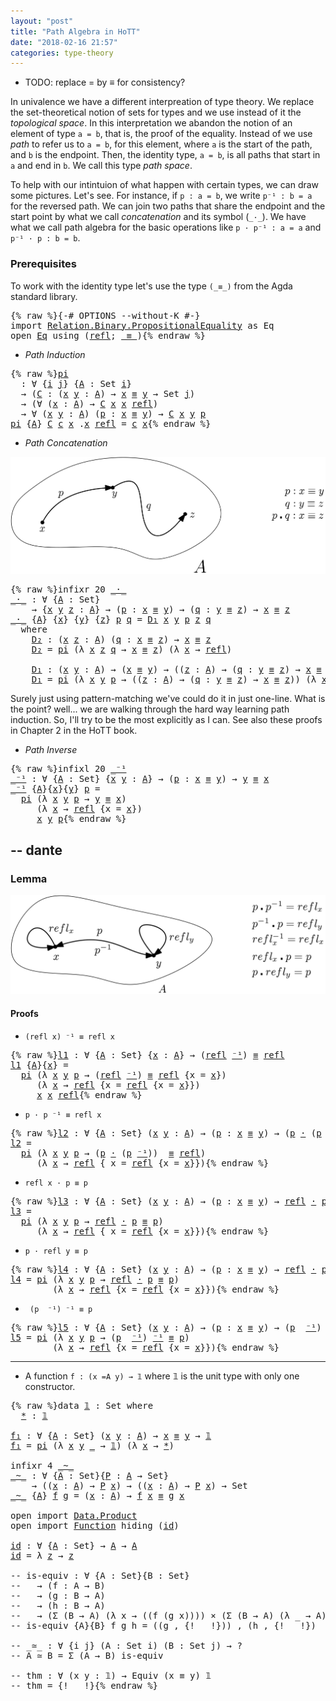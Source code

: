 ```yaml
---
layout: "post"
title: "Path Algebra in HoTT"
date: "2018-02-16 21:57"
categories: type-theory
---
```


+ TODO: replace = by ≡ for consistency?

In univalence we have a different interpreation of type theory. We replace the
set-theoretical notion of sets for types and we use instead of it the
*topological space*. In this interpretation we abandon the notion of an element
of type `a = b`, that is, the proof of the equality. Instead of we use *path* to
refer us to `a = b`, for this element, where `a` is the start of the path, and
`b` is the endpoint. Then, the identity type, `a = b`, is all paths that start
in `a` and end in `b`. We call this type *path space*.

To help with our intintuion of what happen with certain types, we can draw some
pictures. Let's see.  For instance, if `p : a = b`, we write `p⁻¹ : b = a` for
the reversed path. We can join two paths that share the endpoint and the start
point by what we call _concatenation_ and its symbol (`_·_`). We have what we
call path algebra for the basic operations like `p · p⁻¹ : a = a` and
`p⁻¹ · p : b = b`.

### Prerequisites

To work with the identity type let's use the type `(_≡_)` from
the Agda standard library.

<pre class="Agda">{% raw %}<a id="1198" class="Symbol">{-#</a> <a id="1202" class="Keyword">OPTIONS</a> <a id="1210" class="Option">--without-K</a> <a id="1222" class="Symbol">#-}</a>
<a id="1226" class="Keyword">import</a> <a id="1233" href="https://agda.github.io/agda-stdlib/Relation.Binary.PropositionalEquality.html" class="Module">Relation.Binary.PropositionalEquality</a> <a id="1271" class="Symbol">as</a> <a id="1274" class="Module">Eq</a>
<a id="1277" class="Keyword">open</a> <a id="1282" href="https://agda.github.io/agda-stdlib/Relation.Binary.PropositionalEquality.html" class="Module">Eq</a> <a id="1285" class="Keyword">using</a> <a id="1291" class="Symbol">(</a><a id="1292" href="https://agda.github.io/agda-stdlib/Agda.Builtin.Equality.html#_%E2%89%A1_.refl" class="InductiveConstructor">refl</a><a id="1296" class="Symbol">;</a> <a id="1298" href="https://agda.github.io/agda-stdlib/Agda.Builtin.Equality.html#_%E2%89%A1_" class="Datatype Operator">_≡_</a><a id="1301" class="Symbol">)</a>{% endraw %}</pre>

+ *Path Induction*

<pre class="Agda">{% raw %}<a id="pi" href="{% endraw %}{% link _posts/2018-02-16-path-algebra-in-HoTT.md %}{% raw %}#pi" class="Function">pi</a>
  <a id="1353" class="Symbol">:</a> <a id="1355" class="Symbol">∀</a> <a id="1357" class="Symbol">{</a><a id="1358" href="{% endraw %}{% link _posts/2018-02-16-path-algebra-in-HoTT.md %}{% raw %}#1358" class="Bound">i</a> <a id="1360" href="{% endraw %}{% link _posts/2018-02-16-path-algebra-in-HoTT.md %}{% raw %}#1360" class="Bound">j</a><a id="1361" class="Symbol">}</a> <a id="1363" class="Symbol">{</a><a id="1364" href="{% endraw %}{% link _posts/2018-02-16-path-algebra-in-HoTT.md %}{% raw %}#1364" class="Bound">A</a> <a id="1366" class="Symbol">:</a> <a id="1368" class="PrimitiveType">Set</a> <a id="1372" href="{% endraw %}{% link _posts/2018-02-16-path-algebra-in-HoTT.md %}{% raw %}#1358" class="Bound">i</a><a id="1373" class="Symbol">}</a>
  <a id="1377" class="Symbol">→</a> <a id="1379" class="Symbol">(</a><a id="1380" href="{% endraw %}{% link _posts/2018-02-16-path-algebra-in-HoTT.md %}{% raw %}#1380" class="Bound">C</a> <a id="1382" class="Symbol">:</a> <a id="1384" class="Symbol">(</a><a id="1385" href="{% endraw %}{% link _posts/2018-02-16-path-algebra-in-HoTT.md %}{% raw %}#1385" class="Bound">x</a> <a id="1387" href="{% endraw %}{% link _posts/2018-02-16-path-algebra-in-HoTT.md %}{% raw %}#1387" class="Bound">y</a> <a id="1389" class="Symbol">:</a> <a id="1391" href="{% endraw %}{% link _posts/2018-02-16-path-algebra-in-HoTT.md %}{% raw %}#1364" class="Bound">A</a><a id="1392" class="Symbol">)</a> <a id="1394" class="Symbol">→</a> <a id="1396" href="{% endraw %}{% link _posts/2018-02-16-path-algebra-in-HoTT.md %}{% raw %}#1385" class="Bound">x</a> <a id="1398" href="https://agda.github.io/agda-stdlib/Agda.Builtin.Equality.html#_%E2%89%A1_" class="Datatype Operator">≡</a> <a id="1400" href="{% endraw %}{% link _posts/2018-02-16-path-algebra-in-HoTT.md %}{% raw %}#1387" class="Bound">y</a> <a id="1402" class="Symbol">→</a> <a id="1404" class="PrimitiveType">Set</a> <a id="1408" href="{% endraw %}{% link _posts/2018-02-16-path-algebra-in-HoTT.md %}{% raw %}#1360" class="Bound">j</a><a id="1409" class="Symbol">)</a>
  <a id="1413" class="Symbol">→</a> <a id="1415" class="Symbol">(∀</a> <a id="1418" class="Symbol">(</a><a id="1419" href="{% endraw %}{% link _posts/2018-02-16-path-algebra-in-HoTT.md %}{% raw %}#1419" class="Bound">x</a> <a id="1421" class="Symbol">:</a> <a id="1423" href="{% endraw %}{% link _posts/2018-02-16-path-algebra-in-HoTT.md %}{% raw %}#1364" class="Bound">A</a><a id="1424" class="Symbol">)</a> <a id="1426" class="Symbol">→</a> <a id="1428" href="{% endraw %}{% link _posts/2018-02-16-path-algebra-in-HoTT.md %}{% raw %}#1380" class="Bound">C</a> <a id="1430" href="{% endraw %}{% link _posts/2018-02-16-path-algebra-in-HoTT.md %}{% raw %}#1419" class="Bound">x</a> <a id="1432" href="{% endraw %}{% link _posts/2018-02-16-path-algebra-in-HoTT.md %}{% raw %}#1419" class="Bound">x</a> <a id="1434" href="https://agda.github.io/agda-stdlib/Agda.Builtin.Equality.html#_%E2%89%A1_.refl" class="InductiveConstructor">refl</a><a id="1438" class="Symbol">)</a>
  <a id="1442" class="Symbol">→</a> <a id="1444" class="Symbol">∀</a> <a id="1446" class="Symbol">(</a><a id="1447" href="{% endraw %}{% link _posts/2018-02-16-path-algebra-in-HoTT.md %}{% raw %}#1447" class="Bound">x</a> <a id="1449" href="{% endraw %}{% link _posts/2018-02-16-path-algebra-in-HoTT.md %}{% raw %}#1449" class="Bound">y</a> <a id="1451" class="Symbol">:</a> <a id="1453" href="{% endraw %}{% link _posts/2018-02-16-path-algebra-in-HoTT.md %}{% raw %}#1364" class="Bound">A</a><a id="1454" class="Symbol">)</a> <a id="1456" class="Symbol">(</a><a id="1457" href="{% endraw %}{% link _posts/2018-02-16-path-algebra-in-HoTT.md %}{% raw %}#1457" class="Bound">p</a> <a id="1459" class="Symbol">:</a> <a id="1461" href="{% endraw %}{% link _posts/2018-02-16-path-algebra-in-HoTT.md %}{% raw %}#1447" class="Bound">x</a> <a id="1463" href="https://agda.github.io/agda-stdlib/Agda.Builtin.Equality.html#_%E2%89%A1_" class="Datatype Operator">≡</a> <a id="1465" href="{% endraw %}{% link _posts/2018-02-16-path-algebra-in-HoTT.md %}{% raw %}#1449" class="Bound">y</a><a id="1466" class="Symbol">)</a> <a id="1468" class="Symbol">→</a> <a id="1470" href="{% endraw %}{% link _posts/2018-02-16-path-algebra-in-HoTT.md %}{% raw %}#1380" class="Bound">C</a> <a id="1472" href="{% endraw %}{% link _posts/2018-02-16-path-algebra-in-HoTT.md %}{% raw %}#1447" class="Bound">x</a> <a id="1474" href="{% endraw %}{% link _posts/2018-02-16-path-algebra-in-HoTT.md %}{% raw %}#1449" class="Bound">y</a> <a id="1476" href="{% endraw %}{% link _posts/2018-02-16-path-algebra-in-HoTT.md %}{% raw %}#1457" class="Bound">p</a>
<a id="1478" href="{% endraw %}{% link _posts/2018-02-16-path-algebra-in-HoTT.md %}{% raw %}#pi" class="Function">pi</a> <a id="1481" class="Symbol">{</a><a id="1482" href="{% endraw %}{% link _posts/2018-02-16-path-algebra-in-HoTT.md %}{% raw %}#1482" class="Bound">A</a><a id="1483" class="Symbol">}</a> <a id="1485" href="{% endraw %}{% link _posts/2018-02-16-path-algebra-in-HoTT.md %}{% raw %}#1485" class="Bound">C</a> <a id="1487" href="{% endraw %}{% link _posts/2018-02-16-path-algebra-in-HoTT.md %}{% raw %}#1487" class="Bound">c</a> <a id="1489" href="{% endraw %}{% link _posts/2018-02-16-path-algebra-in-HoTT.md %}{% raw %}#1489" class="Bound">x</a> <a id="1491" class="DottedPattern Symbol">.</a><a id="1492" href="{% endraw %}{% link _posts/2018-02-16-path-algebra-in-HoTT.md %}{% raw %}#1489" class="DottedPattern Bound">x</a> <a id="1494" href="https://agda.github.io/agda-stdlib/Agda.Builtin.Equality.html#_%E2%89%A1_.refl" class="InductiveConstructor">refl</a> <a id="1499" class="Symbol">=</a> <a id="1501" href="{% endraw %}{% link _posts/2018-02-16-path-algebra-in-HoTT.md %}{% raw %}#1487" class="Bound">c</a> <a id="1503" href="{% endraw %}{% link _posts/2018-02-16-path-algebra-in-HoTT.md %}{% raw %}#1489" class="Bound">x</a>{% endraw %}</pre>

+ *Path Concatenation*

![path](/assets/images/trans.png)

<pre class="Agda">{% raw %}<a id="1589" class="Keyword">infixr</a> <a id="1596" class="Number">20</a> <a id="1599" href="{% endraw %}{% link _posts/2018-02-16-path-algebra-in-HoTT.md %}{% raw %}#_%C2%B7_" class="Function Operator">_·_</a>
<a id="_·_" href="{% endraw %}{% link _posts/2018-02-16-path-algebra-in-HoTT.md %}{% raw %}#_%C2%B7_" class="Function Operator">_·_</a> <a id="1607" class="Symbol">:</a> <a id="1609" class="Symbol">∀</a> <a id="1611" class="Symbol">{</a><a id="1612" href="{% endraw %}{% link _posts/2018-02-16-path-algebra-in-HoTT.md %}{% raw %}#1612" class="Bound">A</a> <a id="1614" class="Symbol">:</a> <a id="1616" class="PrimitiveType">Set</a><a id="1619" class="Symbol">}</a>
    <a id="1625" class="Symbol">→</a> <a id="1627" class="Symbol">{</a><a id="1628" href="{% endraw %}{% link _posts/2018-02-16-path-algebra-in-HoTT.md %}{% raw %}#1628" class="Bound">x</a> <a id="1630" href="{% endraw %}{% link _posts/2018-02-16-path-algebra-in-HoTT.md %}{% raw %}#1630" class="Bound">y</a> <a id="1632" href="{% endraw %}{% link _posts/2018-02-16-path-algebra-in-HoTT.md %}{% raw %}#1632" class="Bound">z</a> <a id="1634" class="Symbol">:</a> <a id="1636" href="{% endraw %}{% link _posts/2018-02-16-path-algebra-in-HoTT.md %}{% raw %}#1612" class="Bound">A</a><a id="1637" class="Symbol">}</a> <a id="1639" class="Symbol">→</a> <a id="1641" class="Symbol">(</a><a id="1642" href="{% endraw %}{% link _posts/2018-02-16-path-algebra-in-HoTT.md %}{% raw %}#1642" class="Bound">p</a> <a id="1644" class="Symbol">:</a> <a id="1646" href="{% endraw %}{% link _posts/2018-02-16-path-algebra-in-HoTT.md %}{% raw %}#1628" class="Bound">x</a> <a id="1648" href="https://agda.github.io/agda-stdlib/Agda.Builtin.Equality.html#_%E2%89%A1_" class="Datatype Operator">≡</a> <a id="1650" href="{% endraw %}{% link _posts/2018-02-16-path-algebra-in-HoTT.md %}{% raw %}#1630" class="Bound">y</a><a id="1651" class="Symbol">)</a> <a id="1653" class="Symbol">→</a> <a id="1655" class="Symbol">(</a><a id="1656" href="{% endraw %}{% link _posts/2018-02-16-path-algebra-in-HoTT.md %}{% raw %}#1656" class="Bound">q</a> <a id="1658" class="Symbol">:</a> <a id="1660" href="{% endraw %}{% link _posts/2018-02-16-path-algebra-in-HoTT.md %}{% raw %}#1630" class="Bound">y</a> <a id="1662" href="https://agda.github.io/agda-stdlib/Agda.Builtin.Equality.html#_%E2%89%A1_" class="Datatype Operator">≡</a> <a id="1664" href="{% endraw %}{% link _posts/2018-02-16-path-algebra-in-HoTT.md %}{% raw %}#1632" class="Bound">z</a><a id="1665" class="Symbol">)</a> <a id="1667" class="Symbol">→</a> <a id="1669" href="{% endraw %}{% link _posts/2018-02-16-path-algebra-in-HoTT.md %}{% raw %}#1628" class="Bound">x</a> <a id="1671" href="https://agda.github.io/agda-stdlib/Agda.Builtin.Equality.html#_%E2%89%A1_" class="Datatype Operator">≡</a> <a id="1673" href="{% endraw %}{% link _posts/2018-02-16-path-algebra-in-HoTT.md %}{% raw %}#1632" class="Bound">z</a>
<a id="1675" href="{% endraw %}{% link _posts/2018-02-16-path-algebra-in-HoTT.md %}{% raw %}#_%C2%B7_" class="Function Operator">_·_</a> <a id="1679" class="Symbol">{</a><a id="1680" href="{% endraw %}{% link _posts/2018-02-16-path-algebra-in-HoTT.md %}{% raw %}#1680" class="Bound">A</a><a id="1681" class="Symbol">}</a> <a id="1683" class="Symbol">{</a><a id="1684" href="{% endraw %}{% link _posts/2018-02-16-path-algebra-in-HoTT.md %}{% raw %}#1684" class="Bound">x</a><a id="1685" class="Symbol">}</a> <a id="1687" class="Symbol">{</a><a id="1688" href="{% endraw %}{% link _posts/2018-02-16-path-algebra-in-HoTT.md %}{% raw %}#1688" class="Bound">y</a><a id="1689" class="Symbol">}</a> <a id="1691" class="Symbol">{</a><a id="1692" href="{% endraw %}{% link _posts/2018-02-16-path-algebra-in-HoTT.md %}{% raw %}#1692" class="Bound">z</a><a id="1693" class="Symbol">}</a> <a id="1695" href="{% endraw %}{% link _posts/2018-02-16-path-algebra-in-HoTT.md %}{% raw %}#1695" class="Bound">p</a> <a id="1697" href="{% endraw %}{% link _posts/2018-02-16-path-algebra-in-HoTT.md %}{% raw %}#1697" class="Bound">q</a> <a id="1699" class="Symbol">=</a> <a id="1701" href="{% endraw %}{% link _posts/2018-02-16-path-algebra-in-HoTT.md %}{% raw %}#1809" class="Function">D₁</a> <a id="1704" href="{% endraw %}{% link _posts/2018-02-16-path-algebra-in-HoTT.md %}{% raw %}#1684" class="Bound">x</a> <a id="1706" href="{% endraw %}{% link _posts/2018-02-16-path-algebra-in-HoTT.md %}{% raw %}#1688" class="Bound">y</a> <a id="1708" href="{% endraw %}{% link _posts/2018-02-16-path-algebra-in-HoTT.md %}{% raw %}#1695" class="Bound">p</a> <a id="1710" href="{% endraw %}{% link _posts/2018-02-16-path-algebra-in-HoTT.md %}{% raw %}#1692" class="Bound">z</a> <a id="1712" href="{% endraw %}{% link _posts/2018-02-16-path-algebra-in-HoTT.md %}{% raw %}#1697" class="Bound">q</a>
  <a id="1716" class="Keyword">where</a>
    <a id="1726" href="{% endraw %}{% link _posts/2018-02-16-path-algebra-in-HoTT.md %}{% raw %}#1726" class="Function">D₂</a> <a id="1729" class="Symbol">:</a> <a id="1731" class="Symbol">(</a><a id="1732" href="{% endraw %}{% link _posts/2018-02-16-path-algebra-in-HoTT.md %}{% raw %}#1732" class="Bound">x</a> <a id="1734" href="{% endraw %}{% link _posts/2018-02-16-path-algebra-in-HoTT.md %}{% raw %}#1734" class="Bound">z</a> <a id="1736" class="Symbol">:</a> <a id="1738" href="{% endraw %}{% link _posts/2018-02-16-path-algebra-in-HoTT.md %}{% raw %}#1680" class="Bound">A</a><a id="1739" class="Symbol">)</a> <a id="1741" class="Symbol">(</a><a id="1742" href="{% endraw %}{% link _posts/2018-02-16-path-algebra-in-HoTT.md %}{% raw %}#1742" class="Bound">q</a> <a id="1744" class="Symbol">:</a> <a id="1746" href="{% endraw %}{% link _posts/2018-02-16-path-algebra-in-HoTT.md %}{% raw %}#1732" class="Bound">x</a> <a id="1748" href="https://agda.github.io/agda-stdlib/Agda.Builtin.Equality.html#_%E2%89%A1_" class="Datatype Operator">≡</a> <a id="1750" href="{% endraw %}{% link _posts/2018-02-16-path-algebra-in-HoTT.md %}{% raw %}#1734" class="Bound">z</a><a id="1751" class="Symbol">)</a> <a id="1753" class="Symbol">→</a> <a id="1755" href="{% endraw %}{% link _posts/2018-02-16-path-algebra-in-HoTT.md %}{% raw %}#1732" class="Bound">x</a> <a id="1757" href="https://agda.github.io/agda-stdlib/Agda.Builtin.Equality.html#_%E2%89%A1_" class="Datatype Operator">≡</a> <a id="1759" href="{% endraw %}{% link _posts/2018-02-16-path-algebra-in-HoTT.md %}{% raw %}#1734" class="Bound">z</a>
    <a id="1765" href="{% endraw %}{% link _posts/2018-02-16-path-algebra-in-HoTT.md %}{% raw %}#1726" class="Function">D₂</a> <a id="1768" class="Symbol">=</a> <a id="1770" href="{% endraw %}{% link _posts/2018-02-16-path-algebra-in-HoTT.md %}{% raw %}#pi" class="Function">pi</a> <a id="1773" class="Symbol">(λ</a> <a id="1776" href="{% endraw %}{% link _posts/2018-02-16-path-algebra-in-HoTT.md %}{% raw %}#1776" class="Bound">x</a> <a id="1778" href="{% endraw %}{% link _posts/2018-02-16-path-algebra-in-HoTT.md %}{% raw %}#1778" class="Bound">z</a> <a id="1780" href="{% endraw %}{% link _posts/2018-02-16-path-algebra-in-HoTT.md %}{% raw %}#1780" class="Bound">q</a> <a id="1782" class="Symbol">→</a> <a id="1784" href="{% endraw %}{% link _posts/2018-02-16-path-algebra-in-HoTT.md %}{% raw %}#1776" class="Bound">x</a> <a id="1786" href="https://agda.github.io/agda-stdlib/Agda.Builtin.Equality.html#_%E2%89%A1_" class="Datatype Operator">≡</a> <a id="1788" href="{% endraw %}{% link _posts/2018-02-16-path-algebra-in-HoTT.md %}{% raw %}#1778" class="Bound">z</a><a id="1789" class="Symbol">)</a> <a id="1791" class="Symbol">(λ</a> <a id="1794" href="{% endraw %}{% link _posts/2018-02-16-path-algebra-in-HoTT.md %}{% raw %}#1794" class="Bound">x</a> <a id="1796" class="Symbol">→</a> <a id="1798" href="https://agda.github.io/agda-stdlib/Agda.Builtin.Equality.html#_%E2%89%A1_.refl" class="InductiveConstructor">refl</a><a id="1802" class="Symbol">)</a>

    <a id="1809" href="{% endraw %}{% link _posts/2018-02-16-path-algebra-in-HoTT.md %}{% raw %}#1809" class="Function">D₁</a> <a id="1812" class="Symbol">:</a> <a id="1814" class="Symbol">(</a><a id="1815" href="{% endraw %}{% link _posts/2018-02-16-path-algebra-in-HoTT.md %}{% raw %}#1815" class="Bound">x</a> <a id="1817" href="{% endraw %}{% link _posts/2018-02-16-path-algebra-in-HoTT.md %}{% raw %}#1817" class="Bound">y</a> <a id="1819" class="Symbol">:</a> <a id="1821" href="{% endraw %}{% link _posts/2018-02-16-path-algebra-in-HoTT.md %}{% raw %}#1680" class="Bound">A</a><a id="1822" class="Symbol">)</a> <a id="1824" class="Symbol">→</a> <a id="1826" class="Symbol">(</a><a id="1827" href="{% endraw %}{% link _posts/2018-02-16-path-algebra-in-HoTT.md %}{% raw %}#1815" class="Bound">x</a> <a id="1829" href="https://agda.github.io/agda-stdlib/Agda.Builtin.Equality.html#_%E2%89%A1_" class="Datatype Operator">≡</a> <a id="1831" href="{% endraw %}{% link _posts/2018-02-16-path-algebra-in-HoTT.md %}{% raw %}#1817" class="Bound">y</a><a id="1832" class="Symbol">)</a> <a id="1834" class="Symbol">→</a> <a id="1836" class="Symbol">((</a><a id="1838" href="{% endraw %}{% link _posts/2018-02-16-path-algebra-in-HoTT.md %}{% raw %}#1838" class="Bound">z</a> <a id="1840" class="Symbol">:</a> <a id="1842" href="{% endraw %}{% link _posts/2018-02-16-path-algebra-in-HoTT.md %}{% raw %}#1680" class="Bound">A</a><a id="1843" class="Symbol">)</a> <a id="1845" class="Symbol">→</a> <a id="1847" class="Symbol">(</a><a id="1848" href="{% endraw %}{% link _posts/2018-02-16-path-algebra-in-HoTT.md %}{% raw %}#1848" class="Bound">q</a> <a id="1850" class="Symbol">:</a> <a id="1852" href="{% endraw %}{% link _posts/2018-02-16-path-algebra-in-HoTT.md %}{% raw %}#1817" class="Bound">y</a> <a id="1854" href="https://agda.github.io/agda-stdlib/Agda.Builtin.Equality.html#_%E2%89%A1_" class="Datatype Operator">≡</a> <a id="1856" href="{% endraw %}{% link _posts/2018-02-16-path-algebra-in-HoTT.md %}{% raw %}#1838" class="Bound">z</a><a id="1857" class="Symbol">)</a> <a id="1859" class="Symbol">→</a> <a id="1861" href="{% endraw %}{% link _posts/2018-02-16-path-algebra-in-HoTT.md %}{% raw %}#1815" class="Bound">x</a> <a id="1863" href="https://agda.github.io/agda-stdlib/Agda.Builtin.Equality.html#_%E2%89%A1_" class="Datatype Operator">≡</a> <a id="1865" href="{% endraw %}{% link _posts/2018-02-16-path-algebra-in-HoTT.md %}{% raw %}#1838" class="Bound">z</a><a id="1866" class="Symbol">)</a>
    <a id="1872" href="{% endraw %}{% link _posts/2018-02-16-path-algebra-in-HoTT.md %}{% raw %}#1809" class="Function">D₁</a> <a id="1875" class="Symbol">=</a> <a id="1877" href="{% endraw %}{% link _posts/2018-02-16-path-algebra-in-HoTT.md %}{% raw %}#pi" class="Function">pi</a> <a id="1880" class="Symbol">(λ</a> <a id="1883" href="{% endraw %}{% link _posts/2018-02-16-path-algebra-in-HoTT.md %}{% raw %}#1883" class="Bound">x</a> <a id="1885" href="{% endraw %}{% link _posts/2018-02-16-path-algebra-in-HoTT.md %}{% raw %}#1885" class="Bound">y</a> <a id="1887" href="{% endraw %}{% link _posts/2018-02-16-path-algebra-in-HoTT.md %}{% raw %}#1887" class="Bound">p</a> <a id="1889" class="Symbol">→</a> <a id="1891" class="Symbol">((</a><a id="1893" href="{% endraw %}{% link _posts/2018-02-16-path-algebra-in-HoTT.md %}{% raw %}#1893" class="Bound">z</a> <a id="1895" class="Symbol">:</a> <a id="1897" href="{% endraw %}{% link _posts/2018-02-16-path-algebra-in-HoTT.md %}{% raw %}#1680" class="Bound">A</a><a id="1898" class="Symbol">)</a> <a id="1900" class="Symbol">→</a> <a id="1902" class="Symbol">(</a><a id="1903" href="{% endraw %}{% link _posts/2018-02-16-path-algebra-in-HoTT.md %}{% raw %}#1903" class="Bound">q</a> <a id="1905" class="Symbol">:</a> <a id="1907" href="{% endraw %}{% link _posts/2018-02-16-path-algebra-in-HoTT.md %}{% raw %}#1885" class="Bound">y</a> <a id="1909" href="https://agda.github.io/agda-stdlib/Agda.Builtin.Equality.html#_%E2%89%A1_" class="Datatype Operator">≡</a> <a id="1911" href="{% endraw %}{% link _posts/2018-02-16-path-algebra-in-HoTT.md %}{% raw %}#1893" class="Bound">z</a><a id="1912" class="Symbol">)</a> <a id="1914" class="Symbol">→</a> <a id="1916" href="{% endraw %}{% link _posts/2018-02-16-path-algebra-in-HoTT.md %}{% raw %}#1883" class="Bound">x</a> <a id="1918" href="https://agda.github.io/agda-stdlib/Agda.Builtin.Equality.html#_%E2%89%A1_" class="Datatype Operator">≡</a> <a id="1920" href="{% endraw %}{% link _posts/2018-02-16-path-algebra-in-HoTT.md %}{% raw %}#1893" class="Bound">z</a><a id="1921" class="Symbol">))</a> <a id="1924" class="Symbol">(λ</a> <a id="1927" href="{% endraw %}{% link _posts/2018-02-16-path-algebra-in-HoTT.md %}{% raw %}#1927" class="Bound">x</a> <a id="1929" class="Symbol">→</a> <a id="1931" href="{% endraw %}{% link _posts/2018-02-16-path-algebra-in-HoTT.md %}{% raw %}#1726" class="Function">D₂</a> <a id="1934" href="{% endraw %}{% link _posts/2018-02-16-path-algebra-in-HoTT.md %}{% raw %}#1927" class="Bound">x</a><a id="1935" class="Symbol">)</a>{% endraw %}</pre>

Surely just using pattern-matching we've could do it in just one-line. What is
the point? well... we are walking through the hard way learning path induction.
So, I'll try to be the most explicitly as I can. See also these proofs in
Chapter 2 in the HoTT book.

+ *Path Inverse*

<pre class="Agda">{% raw %}<a id="2242" class="Keyword">infixl</a> <a id="2249" class="Number">20</a> <a id="2252" href="{% endraw %}{% link _posts/2018-02-16-path-algebra-in-HoTT.md %}{% raw %}#_%E2%81%BB%C2%B9" class="Function Operator">_⁻¹</a>
<a id="_⁻¹" href="{% endraw %}{% link _posts/2018-02-16-path-algebra-in-HoTT.md %}{% raw %}#_%E2%81%BB%C2%B9" class="Function Operator">_⁻¹</a> <a id="2260" class="Symbol">:</a> <a id="2262" class="Symbol">∀</a> <a id="2264" class="Symbol">{</a><a id="2265" href="{% endraw %}{% link _posts/2018-02-16-path-algebra-in-HoTT.md %}{% raw %}#2265" class="Bound">A</a> <a id="2267" class="Symbol">:</a> <a id="2269" class="PrimitiveType">Set</a><a id="2272" class="Symbol">}</a> <a id="2274" class="Symbol">{</a><a id="2275" href="{% endraw %}{% link _posts/2018-02-16-path-algebra-in-HoTT.md %}{% raw %}#2275" class="Bound">x</a> <a id="2277" href="{% endraw %}{% link _posts/2018-02-16-path-algebra-in-HoTT.md %}{% raw %}#2277" class="Bound">y</a> <a id="2279" class="Symbol">:</a> <a id="2281" href="{% endraw %}{% link _posts/2018-02-16-path-algebra-in-HoTT.md %}{% raw %}#2265" class="Bound">A</a><a id="2282" class="Symbol">}</a> <a id="2284" class="Symbol">→</a> <a id="2286" class="Symbol">(</a><a id="2287" href="{% endraw %}{% link _posts/2018-02-16-path-algebra-in-HoTT.md %}{% raw %}#2287" class="Bound">p</a> <a id="2289" class="Symbol">:</a> <a id="2291" href="{% endraw %}{% link _posts/2018-02-16-path-algebra-in-HoTT.md %}{% raw %}#2275" class="Bound">x</a> <a id="2293" href="https://agda.github.io/agda-stdlib/Agda.Builtin.Equality.html#_%E2%89%A1_" class="Datatype Operator">≡</a> <a id="2295" href="{% endraw %}{% link _posts/2018-02-16-path-algebra-in-HoTT.md %}{% raw %}#2277" class="Bound">y</a><a id="2296" class="Symbol">)</a> <a id="2298" class="Symbol">→</a> <a id="2300" href="{% endraw %}{% link _posts/2018-02-16-path-algebra-in-HoTT.md %}{% raw %}#2277" class="Bound">y</a> <a id="2302" href="https://agda.github.io/agda-stdlib/Agda.Builtin.Equality.html#_%E2%89%A1_" class="Datatype Operator">≡</a> <a id="2304" href="{% endraw %}{% link _posts/2018-02-16-path-algebra-in-HoTT.md %}{% raw %}#2275" class="Bound">x</a>
<a id="2306" href="{% endraw %}{% link _posts/2018-02-16-path-algebra-in-HoTT.md %}{% raw %}#_%E2%81%BB%C2%B9" class="Function Operator">_⁻¹</a> <a id="2310" class="Symbol">{</a><a id="2311" href="{% endraw %}{% link _posts/2018-02-16-path-algebra-in-HoTT.md %}{% raw %}#2311" class="Bound">A</a><a id="2312" class="Symbol">}{</a><a id="2314" href="{% endraw %}{% link _posts/2018-02-16-path-algebra-in-HoTT.md %}{% raw %}#2314" class="Bound">x</a><a id="2315" class="Symbol">}{</a><a id="2317" href="{% endraw %}{% link _posts/2018-02-16-path-algebra-in-HoTT.md %}{% raw %}#2317" class="Bound">y</a><a id="2318" class="Symbol">}</a> <a id="2320" href="{% endraw %}{% link _posts/2018-02-16-path-algebra-in-HoTT.md %}{% raw %}#2320" class="Bound">p</a> <a id="2322" class="Symbol">=</a>
  <a id="2326" href="{% endraw %}{% link _posts/2018-02-16-path-algebra-in-HoTT.md %}{% raw %}#pi" class="Function">pi</a> <a id="2329" class="Symbol">(λ</a> <a id="2332" href="{% endraw %}{% link _posts/2018-02-16-path-algebra-in-HoTT.md %}{% raw %}#2332" class="Bound">x</a> <a id="2334" href="{% endraw %}{% link _posts/2018-02-16-path-algebra-in-HoTT.md %}{% raw %}#2334" class="Bound">y</a> <a id="2336" href="{% endraw %}{% link _posts/2018-02-16-path-algebra-in-HoTT.md %}{% raw %}#2336" class="Bound">p</a> <a id="2338" class="Symbol">→</a> <a id="2340" href="{% endraw %}{% link _posts/2018-02-16-path-algebra-in-HoTT.md %}{% raw %}#2334" class="Bound">y</a> <a id="2342" href="https://agda.github.io/agda-stdlib/Agda.Builtin.Equality.html#_%E2%89%A1_" class="Datatype Operator">≡</a> <a id="2344" href="{% endraw %}{% link _posts/2018-02-16-path-algebra-in-HoTT.md %}{% raw %}#2332" class="Bound">x</a><a id="2345" class="Symbol">)</a>
     <a id="2352" class="Symbol">(λ</a> <a id="2355" href="{% endraw %}{% link _posts/2018-02-16-path-algebra-in-HoTT.md %}{% raw %}#2355" class="Bound">x</a> <a id="2357" class="Symbol">→</a> <a id="2359" href="https://agda.github.io/agda-stdlib/Agda.Builtin.Equality.html#_%E2%89%A1_.refl" class="InductiveConstructor">refl</a> <a id="2364" class="Symbol">{</a><a id="2365" class="Argument">x</a> <a id="2367" class="Symbol">=</a> <a id="2369" href="{% endraw %}{% link _posts/2018-02-16-path-algebra-in-HoTT.md %}{% raw %}#2355" class="Bound">x</a><a id="2370" class="Symbol">})</a>
     <a id="2378" href="{% endraw %}{% link _posts/2018-02-16-path-algebra-in-HoTT.md %}{% raw %}#2314" class="Bound">x</a> <a id="2380" href="{% endraw %}{% link _posts/2018-02-16-path-algebra-in-HoTT.md %}{% raw %}#2317" class="Bound">y</a> <a id="2382" href="{% endraw %}{% link _posts/2018-02-16-path-algebra-in-HoTT.md %}{% raw %}#2320" class="Bound">p</a>{% endraw %}</pre>

-- dante
-----------------------------------------------------------------------------

### Lemma

![path](/assets/images/path-algebra.png)

#### Proofs

+ `(refl x) ⁻¹ ≡ refl x`
<pre class="Agda">{% raw %}<a id="l1" href="{% endraw %}{% link _posts/2018-02-16-path-algebra-in-HoTT.md %}{% raw %}#l1" class="Function">l1</a> <a id="2591" class="Symbol">:</a> <a id="2593" class="Symbol">∀</a> <a id="2595" class="Symbol">{</a><a id="2596" href="{% endraw %}{% link _posts/2018-02-16-path-algebra-in-HoTT.md %}{% raw %}#2596" class="Bound">A</a> <a id="2598" class="Symbol">:</a> <a id="2600" class="PrimitiveType">Set</a><a id="2603" class="Symbol">}</a> <a id="2605" class="Symbol">{</a><a id="2606" href="{% endraw %}{% link _posts/2018-02-16-path-algebra-in-HoTT.md %}{% raw %}#2606" class="Bound">x</a> <a id="2608" class="Symbol">:</a> <a id="2610" href="{% endraw %}{% link _posts/2018-02-16-path-algebra-in-HoTT.md %}{% raw %}#2596" class="Bound">A</a><a id="2611" class="Symbol">}</a> <a id="2613" class="Symbol">→</a> <a id="2615" class="Symbol">(</a><a id="2616" href="https://agda.github.io/agda-stdlib/Agda.Builtin.Equality.html#_%E2%89%A1_.refl" class="InductiveConstructor">refl</a> <a id="2621" href="{% endraw %}{% link _posts/2018-02-16-path-algebra-in-HoTT.md %}{% raw %}#_%E2%81%BB%C2%B9" class="Function Operator">⁻¹</a><a id="2623" class="Symbol">)</a> <a id="2625" href="https://agda.github.io/agda-stdlib/Agda.Builtin.Equality.html#_%E2%89%A1_" class="Datatype Operator">≡</a> <a id="2627" href="https://agda.github.io/agda-stdlib/Agda.Builtin.Equality.html#_%E2%89%A1_.refl" class="InductiveConstructor">refl</a>
<a id="2632" href="{% endraw %}{% link _posts/2018-02-16-path-algebra-in-HoTT.md %}{% raw %}#l1" class="Function">l1</a> <a id="2635" class="Symbol">{</a><a id="2636" href="{% endraw %}{% link _posts/2018-02-16-path-algebra-in-HoTT.md %}{% raw %}#2636" class="Bound">A</a><a id="2637" class="Symbol">}{</a><a id="2639" href="{% endraw %}{% link _posts/2018-02-16-path-algebra-in-HoTT.md %}{% raw %}#2639" class="Bound">x</a><a id="2640" class="Symbol">}</a> <a id="2642" class="Symbol">=</a>
  <a id="2646" href="{% endraw %}{% link _posts/2018-02-16-path-algebra-in-HoTT.md %}{% raw %}#pi" class="Function">pi</a> <a id="2649" class="Symbol">(λ</a> <a id="2652" href="{% endraw %}{% link _posts/2018-02-16-path-algebra-in-HoTT.md %}{% raw %}#2652" class="Bound">x</a> <a id="2654" href="{% endraw %}{% link _posts/2018-02-16-path-algebra-in-HoTT.md %}{% raw %}#2654" class="Bound">y</a> <a id="2656" href="{% endraw %}{% link _posts/2018-02-16-path-algebra-in-HoTT.md %}{% raw %}#2656" class="Bound">p</a> <a id="2658" class="Symbol">→</a> <a id="2660" class="Symbol">(</a><a id="2661" href="https://agda.github.io/agda-stdlib/Agda.Builtin.Equality.html#_%E2%89%A1_.refl" class="InductiveConstructor">refl</a> <a id="2666" href="{% endraw %}{% link _posts/2018-02-16-path-algebra-in-HoTT.md %}{% raw %}#_%E2%81%BB%C2%B9" class="Function Operator">⁻¹</a><a id="2668" class="Symbol">)</a> <a id="2670" href="https://agda.github.io/agda-stdlib/Agda.Builtin.Equality.html#_%E2%89%A1_" class="Datatype Operator">≡</a> <a id="2672" href="https://agda.github.io/agda-stdlib/Agda.Builtin.Equality.html#_%E2%89%A1_.refl" class="InductiveConstructor">refl</a> <a id="2677" class="Symbol">{</a><a id="2678" class="Argument">x</a> <a id="2680" class="Symbol">=</a> <a id="2682" href="{% endraw %}{% link _posts/2018-02-16-path-algebra-in-HoTT.md %}{% raw %}#2652" class="Bound">x</a><a id="2683" class="Symbol">})</a>
     <a id="2691" class="Symbol">(λ</a> <a id="2694" href="{% endraw %}{% link _posts/2018-02-16-path-algebra-in-HoTT.md %}{% raw %}#2694" class="Bound">x</a> <a id="2696" class="Symbol">→</a> <a id="2698" href="https://agda.github.io/agda-stdlib/Agda.Builtin.Equality.html#_%E2%89%A1_.refl" class="InductiveConstructor">refl</a> <a id="2703" class="Symbol">{</a><a id="2704" class="Argument">x</a> <a id="2706" class="Symbol">=</a> <a id="2708" href="https://agda.github.io/agda-stdlib/Agda.Builtin.Equality.html#_%E2%89%A1_.refl" class="InductiveConstructor">refl</a> <a id="2713" class="Symbol">{</a><a id="2714" class="Argument">x</a> <a id="2716" class="Symbol">=</a> <a id="2718" href="{% endraw %}{% link _posts/2018-02-16-path-algebra-in-HoTT.md %}{% raw %}#2694" class="Bound">x</a><a id="2719" class="Symbol">}})</a>
     <a id="2728" href="{% endraw %}{% link _posts/2018-02-16-path-algebra-in-HoTT.md %}{% raw %}#2639" class="Bound">x</a> <a id="2730" href="{% endraw %}{% link _posts/2018-02-16-path-algebra-in-HoTT.md %}{% raw %}#2639" class="Bound">x</a> <a id="2732" href="https://agda.github.io/agda-stdlib/Agda.Builtin.Equality.html#_%E2%89%A1_.refl" class="InductiveConstructor">refl</a>{% endraw %}</pre>

+ `p · p ⁻¹ ≡ refl x`

<pre class="Agda">{% raw %}<a id="l2" href="{% endraw %}{% link _posts/2018-02-16-path-algebra-in-HoTT.md %}{% raw %}#l2" class="Function">l2</a> <a id="2788" class="Symbol">:</a> <a id="2790" class="Symbol">∀</a> <a id="2792" class="Symbol">{</a><a id="2793" href="{% endraw %}{% link _posts/2018-02-16-path-algebra-in-HoTT.md %}{% raw %}#2793" class="Bound">A</a> <a id="2795" class="Symbol">:</a> <a id="2797" class="PrimitiveType">Set</a><a id="2800" class="Symbol">}</a> <a id="2802" class="Symbol">(</a><a id="2803" href="{% endraw %}{% link _posts/2018-02-16-path-algebra-in-HoTT.md %}{% raw %}#2803" class="Bound">x</a> <a id="2805" href="{% endraw %}{% link _posts/2018-02-16-path-algebra-in-HoTT.md %}{% raw %}#2805" class="Bound">y</a> <a id="2807" class="Symbol">:</a> <a id="2809" href="{% endraw %}{% link _posts/2018-02-16-path-algebra-in-HoTT.md %}{% raw %}#2793" class="Bound">A</a><a id="2810" class="Symbol">)</a> <a id="2812" class="Symbol">→</a> <a id="2814" class="Symbol">(</a><a id="2815" href="{% endraw %}{% link _posts/2018-02-16-path-algebra-in-HoTT.md %}{% raw %}#2815" class="Bound">p</a> <a id="2817" class="Symbol">:</a> <a id="2819" href="{% endraw %}{% link _posts/2018-02-16-path-algebra-in-HoTT.md %}{% raw %}#2803" class="Bound">x</a> <a id="2821" href="https://agda.github.io/agda-stdlib/Agda.Builtin.Equality.html#_%E2%89%A1_" class="Datatype Operator">≡</a> <a id="2823" href="{% endraw %}{% link _posts/2018-02-16-path-algebra-in-HoTT.md %}{% raw %}#2805" class="Bound">y</a><a id="2824" class="Symbol">)</a> <a id="2826" class="Symbol">→</a> <a id="2828" class="Symbol">(</a><a id="2829" href="{% endraw %}{% link _posts/2018-02-16-path-algebra-in-HoTT.md %}{% raw %}#2815" class="Bound">p</a> <a id="2831" href="{% endraw %}{% link _posts/2018-02-16-path-algebra-in-HoTT.md %}{% raw %}#_%C2%B7_" class="Function Operator">·</a> <a id="2833" class="Symbol">(</a><a id="2834" href="{% endraw %}{% link _posts/2018-02-16-path-algebra-in-HoTT.md %}{% raw %}#2815" class="Bound">p</a> <a id="2836" href="{% endraw %}{% link _posts/2018-02-16-path-algebra-in-HoTT.md %}{% raw %}#_%E2%81%BB%C2%B9" class="Function Operator">⁻¹</a><a id="2838" class="Symbol">))</a>  <a id="2842" href="https://agda.github.io/agda-stdlib/Agda.Builtin.Equality.html#_%E2%89%A1_" class="Datatype Operator">≡</a> <a id="2844" href="https://agda.github.io/agda-stdlib/Agda.Builtin.Equality.html#_%E2%89%A1_.refl" class="InductiveConstructor">refl</a>
<a id="2849" href="{% endraw %}{% link _posts/2018-02-16-path-algebra-in-HoTT.md %}{% raw %}#l2" class="Function">l2</a> <a id="2852" class="Symbol">=</a>
  <a id="2856" href="{% endraw %}{% link _posts/2018-02-16-path-algebra-in-HoTT.md %}{% raw %}#pi" class="Function">pi</a> <a id="2859" class="Symbol">(λ</a> <a id="2862" href="{% endraw %}{% link _posts/2018-02-16-path-algebra-in-HoTT.md %}{% raw %}#2862" class="Bound">x</a> <a id="2864" href="{% endraw %}{% link _posts/2018-02-16-path-algebra-in-HoTT.md %}{% raw %}#2864" class="Bound">y</a> <a id="2866" href="{% endraw %}{% link _posts/2018-02-16-path-algebra-in-HoTT.md %}{% raw %}#2866" class="Bound">p</a> <a id="2868" class="Symbol">→</a> <a id="2870" class="Symbol">(</a><a id="2871" href="{% endraw %}{% link _posts/2018-02-16-path-algebra-in-HoTT.md %}{% raw %}#2866" class="Bound">p</a> <a id="2873" href="{% endraw %}{% link _posts/2018-02-16-path-algebra-in-HoTT.md %}{% raw %}#_%C2%B7_" class="Function Operator">·</a> <a id="2875" class="Symbol">(</a><a id="2876" href="{% endraw %}{% link _posts/2018-02-16-path-algebra-in-HoTT.md %}{% raw %}#2866" class="Bound">p</a> <a id="2878" href="{% endraw %}{% link _posts/2018-02-16-path-algebra-in-HoTT.md %}{% raw %}#_%E2%81%BB%C2%B9" class="Function Operator">⁻¹</a><a id="2880" class="Symbol">))</a>  <a id="2884" href="https://agda.github.io/agda-stdlib/Agda.Builtin.Equality.html#_%E2%89%A1_" class="Datatype Operator">≡</a> <a id="2886" href="https://agda.github.io/agda-stdlib/Agda.Builtin.Equality.html#_%E2%89%A1_.refl" class="InductiveConstructor">refl</a><a id="2890" class="Symbol">)</a>
     <a id="2897" class="Symbol">(λ</a> <a id="2900" href="{% endraw %}{% link _posts/2018-02-16-path-algebra-in-HoTT.md %}{% raw %}#2900" class="Bound">x</a> <a id="2902" class="Symbol">→</a> <a id="2904" href="https://agda.github.io/agda-stdlib/Agda.Builtin.Equality.html#_%E2%89%A1_.refl" class="InductiveConstructor">refl</a> <a id="2909" class="Symbol">{</a> <a id="2911" class="Argument">x</a> <a id="2913" class="Symbol">=</a> <a id="2915" href="https://agda.github.io/agda-stdlib/Agda.Builtin.Equality.html#_%E2%89%A1_.refl" class="InductiveConstructor">refl</a> <a id="2920" class="Symbol">{</a><a id="2921" class="Argument">x</a> <a id="2923" class="Symbol">=</a> <a id="2925" href="{% endraw %}{% link _posts/2018-02-16-path-algebra-in-HoTT.md %}{% raw %}#2900" class="Bound">x</a><a id="2926" class="Symbol">}})</a>{% endraw %}</pre>

+ `refl x · p ≡ p`

<pre class="Agda">{% raw %}<a id="l3" href="{% endraw %}{% link _posts/2018-02-16-path-algebra-in-HoTT.md %}{% raw %}#l3" class="Function">l3</a> <a id="2978" class="Symbol">:</a> <a id="2980" class="Symbol">∀</a> <a id="2982" class="Symbol">{</a><a id="2983" href="{% endraw %}{% link _posts/2018-02-16-path-algebra-in-HoTT.md %}{% raw %}#2983" class="Bound">A</a> <a id="2985" class="Symbol">:</a> <a id="2987" class="PrimitiveType">Set</a><a id="2990" class="Symbol">}</a> <a id="2992" class="Symbol">(</a><a id="2993" href="{% endraw %}{% link _posts/2018-02-16-path-algebra-in-HoTT.md %}{% raw %}#2993" class="Bound">x</a> <a id="2995" href="{% endraw %}{% link _posts/2018-02-16-path-algebra-in-HoTT.md %}{% raw %}#2995" class="Bound">y</a> <a id="2997" class="Symbol">:</a> <a id="2999" href="{% endraw %}{% link _posts/2018-02-16-path-algebra-in-HoTT.md %}{% raw %}#2983" class="Bound">A</a><a id="3000" class="Symbol">)</a> <a id="3002" class="Symbol">→</a> <a id="3004" class="Symbol">(</a><a id="3005" href="{% endraw %}{% link _posts/2018-02-16-path-algebra-in-HoTT.md %}{% raw %}#3005" class="Bound">p</a> <a id="3007" class="Symbol">:</a> <a id="3009" href="{% endraw %}{% link _posts/2018-02-16-path-algebra-in-HoTT.md %}{% raw %}#2993" class="Bound">x</a> <a id="3011" href="https://agda.github.io/agda-stdlib/Agda.Builtin.Equality.html#_%E2%89%A1_" class="Datatype Operator">≡</a> <a id="3013" href="{% endraw %}{% link _posts/2018-02-16-path-algebra-in-HoTT.md %}{% raw %}#2995" class="Bound">y</a><a id="3014" class="Symbol">)</a> <a id="3016" class="Symbol">→</a> <a id="3018" href="https://agda.github.io/agda-stdlib/Agda.Builtin.Equality.html#_%E2%89%A1_.refl" class="InductiveConstructor">refl</a> <a id="3023" href="{% endraw %}{% link _posts/2018-02-16-path-algebra-in-HoTT.md %}{% raw %}#_%C2%B7_" class="Function Operator">·</a> <a id="3025" href="{% endraw %}{% link _posts/2018-02-16-path-algebra-in-HoTT.md %}{% raw %}#3005" class="Bound">p</a> <a id="3027" href="https://agda.github.io/agda-stdlib/Agda.Builtin.Equality.html#_%E2%89%A1_" class="Datatype Operator">≡</a> <a id="3029" href="{% endraw %}{% link _posts/2018-02-16-path-algebra-in-HoTT.md %}{% raw %}#3005" class="Bound">p</a>
<a id="3031" href="{% endraw %}{% link _posts/2018-02-16-path-algebra-in-HoTT.md %}{% raw %}#l3" class="Function">l3</a> <a id="3034" class="Symbol">=</a>
  <a id="3038" href="{% endraw %}{% link _posts/2018-02-16-path-algebra-in-HoTT.md %}{% raw %}#pi" class="Function">pi</a> <a id="3041" class="Symbol">(λ</a> <a id="3044" href="{% endraw %}{% link _posts/2018-02-16-path-algebra-in-HoTT.md %}{% raw %}#3044" class="Bound">x</a> <a id="3046" href="{% endraw %}{% link _posts/2018-02-16-path-algebra-in-HoTT.md %}{% raw %}#3046" class="Bound">y</a> <a id="3048" href="{% endraw %}{% link _posts/2018-02-16-path-algebra-in-HoTT.md %}{% raw %}#3048" class="Bound">p</a> <a id="3050" class="Symbol">→</a> <a id="3052" href="https://agda.github.io/agda-stdlib/Agda.Builtin.Equality.html#_%E2%89%A1_.refl" class="InductiveConstructor">refl</a> <a id="3057" href="{% endraw %}{% link _posts/2018-02-16-path-algebra-in-HoTT.md %}{% raw %}#_%C2%B7_" class="Function Operator">·</a> <a id="3059" href="{% endraw %}{% link _posts/2018-02-16-path-algebra-in-HoTT.md %}{% raw %}#3048" class="Bound">p</a> <a id="3061" href="https://agda.github.io/agda-stdlib/Agda.Builtin.Equality.html#_%E2%89%A1_" class="Datatype Operator">≡</a> <a id="3063" href="{% endraw %}{% link _posts/2018-02-16-path-algebra-in-HoTT.md %}{% raw %}#3048" class="Bound">p</a><a id="3064" class="Symbol">)</a>
     <a id="3071" class="Symbol">(λ</a> <a id="3074" href="{% endraw %}{% link _posts/2018-02-16-path-algebra-in-HoTT.md %}{% raw %}#3074" class="Bound">x</a> <a id="3076" class="Symbol">→</a> <a id="3078" href="https://agda.github.io/agda-stdlib/Agda.Builtin.Equality.html#_%E2%89%A1_.refl" class="InductiveConstructor">refl</a> <a id="3083" class="Symbol">{</a> <a id="3085" class="Argument">x</a> <a id="3087" class="Symbol">=</a> <a id="3089" href="https://agda.github.io/agda-stdlib/Agda.Builtin.Equality.html#_%E2%89%A1_.refl" class="InductiveConstructor">refl</a> <a id="3094" class="Symbol">{</a><a id="3095" class="Argument">x</a> <a id="3097" class="Symbol">=</a> <a id="3099" href="{% endraw %}{% link _posts/2018-02-16-path-algebra-in-HoTT.md %}{% raw %}#3074" class="Bound">x</a><a id="3100" class="Symbol">}})</a>{% endraw %}</pre>

+ `p · refl y ≡ p`

<pre class="Agda">{% raw %}<a id="l4" href="{% endraw %}{% link _posts/2018-02-16-path-algebra-in-HoTT.md %}{% raw %}#l4" class="Function">l4</a> <a id="3152" class="Symbol">:</a> <a id="3154" class="Symbol">∀</a> <a id="3156" class="Symbol">{</a><a id="3157" href="{% endraw %}{% link _posts/2018-02-16-path-algebra-in-HoTT.md %}{% raw %}#3157" class="Bound">A</a> <a id="3159" class="Symbol">:</a> <a id="3161" class="PrimitiveType">Set</a><a id="3164" class="Symbol">}</a> <a id="3166" class="Symbol">(</a><a id="3167" href="{% endraw %}{% link _posts/2018-02-16-path-algebra-in-HoTT.md %}{% raw %}#3167" class="Bound">x</a> <a id="3169" href="{% endraw %}{% link _posts/2018-02-16-path-algebra-in-HoTT.md %}{% raw %}#3169" class="Bound">y</a> <a id="3171" class="Symbol">:</a> <a id="3173" href="{% endraw %}{% link _posts/2018-02-16-path-algebra-in-HoTT.md %}{% raw %}#3157" class="Bound">A</a><a id="3174" class="Symbol">)</a> <a id="3176" class="Symbol">→</a> <a id="3178" class="Symbol">(</a><a id="3179" href="{% endraw %}{% link _posts/2018-02-16-path-algebra-in-HoTT.md %}{% raw %}#3179" class="Bound">p</a> <a id="3181" class="Symbol">:</a> <a id="3183" href="{% endraw %}{% link _posts/2018-02-16-path-algebra-in-HoTT.md %}{% raw %}#3167" class="Bound">x</a> <a id="3185" href="https://agda.github.io/agda-stdlib/Agda.Builtin.Equality.html#_%E2%89%A1_" class="Datatype Operator">≡</a> <a id="3187" href="{% endraw %}{% link _posts/2018-02-16-path-algebra-in-HoTT.md %}{% raw %}#3169" class="Bound">y</a><a id="3188" class="Symbol">)</a> <a id="3190" class="Symbol">→</a> <a id="3192" href="https://agda.github.io/agda-stdlib/Agda.Builtin.Equality.html#_%E2%89%A1_.refl" class="InductiveConstructor">refl</a> <a id="3197" href="{% endraw %}{% link _posts/2018-02-16-path-algebra-in-HoTT.md %}{% raw %}#_%C2%B7_" class="Function Operator">·</a> <a id="3199" href="{% endraw %}{% link _posts/2018-02-16-path-algebra-in-HoTT.md %}{% raw %}#3179" class="Bound">p</a> <a id="3201" href="https://agda.github.io/agda-stdlib/Agda.Builtin.Equality.html#_%E2%89%A1_" class="Datatype Operator">≡</a> <a id="3203" href="{% endraw %}{% link _posts/2018-02-16-path-algebra-in-HoTT.md %}{% raw %}#3179" class="Bound">p</a>
<a id="3205" href="{% endraw %}{% link _posts/2018-02-16-path-algebra-in-HoTT.md %}{% raw %}#l4" class="Function">l4</a> <a id="3208" class="Symbol">=</a> <a id="3210" href="{% endraw %}{% link _posts/2018-02-16-path-algebra-in-HoTT.md %}{% raw %}#pi" class="Function">pi</a> <a id="3213" class="Symbol">(λ</a> <a id="3216" href="{% endraw %}{% link _posts/2018-02-16-path-algebra-in-HoTT.md %}{% raw %}#3216" class="Bound">x</a> <a id="3218" href="{% endraw %}{% link _posts/2018-02-16-path-algebra-in-HoTT.md %}{% raw %}#3218" class="Bound">y</a> <a id="3220" href="{% endraw %}{% link _posts/2018-02-16-path-algebra-in-HoTT.md %}{% raw %}#3220" class="Bound">p</a> <a id="3222" class="Symbol">→</a> <a id="3224" href="https://agda.github.io/agda-stdlib/Agda.Builtin.Equality.html#_%E2%89%A1_.refl" class="InductiveConstructor">refl</a> <a id="3229" href="{% endraw %}{% link _posts/2018-02-16-path-algebra-in-HoTT.md %}{% raw %}#_%C2%B7_" class="Function Operator">·</a> <a id="3231" href="{% endraw %}{% link _posts/2018-02-16-path-algebra-in-HoTT.md %}{% raw %}#3220" class="Bound">p</a> <a id="3233" href="https://agda.github.io/agda-stdlib/Agda.Builtin.Equality.html#_%E2%89%A1_" class="Datatype Operator">≡</a> <a id="3235" href="{% endraw %}{% link _posts/2018-02-16-path-algebra-in-HoTT.md %}{% raw %}#3220" class="Bound">p</a><a id="3236" class="Symbol">)</a>
        <a id="3246" class="Symbol">(λ</a> <a id="3249" href="{% endraw %}{% link _posts/2018-02-16-path-algebra-in-HoTT.md %}{% raw %}#3249" class="Bound">x</a> <a id="3251" class="Symbol">→</a> <a id="3253" href="https://agda.github.io/agda-stdlib/Agda.Builtin.Equality.html#_%E2%89%A1_.refl" class="InductiveConstructor">refl</a> <a id="3258" class="Symbol">{</a><a id="3259" class="Argument">x</a> <a id="3261" class="Symbol">=</a> <a id="3263" href="https://agda.github.io/agda-stdlib/Agda.Builtin.Equality.html#_%E2%89%A1_.refl" class="InductiveConstructor">refl</a> <a id="3268" class="Symbol">{</a><a id="3269" class="Argument">x</a> <a id="3271" class="Symbol">=</a> <a id="3273" href="{% endraw %}{% link _posts/2018-02-16-path-algebra-in-HoTT.md %}{% raw %}#3249" class="Bound">x</a><a id="3274" class="Symbol">}})</a>{% endraw %}</pre>

+ ` (p  ⁻¹) ⁻¹ ≡ p`

<pre class="Agda">{% raw %}<a id="l5" href="{% endraw %}{% link _posts/2018-02-16-path-algebra-in-HoTT.md %}{% raw %}#l5" class="Function">l5</a> <a id="3327" class="Symbol">:</a> <a id="3329" class="Symbol">∀</a> <a id="3331" class="Symbol">{</a><a id="3332" href="{% endraw %}{% link _posts/2018-02-16-path-algebra-in-HoTT.md %}{% raw %}#3332" class="Bound">A</a> <a id="3334" class="Symbol">:</a> <a id="3336" class="PrimitiveType">Set</a><a id="3339" class="Symbol">}</a> <a id="3341" class="Symbol">(</a><a id="3342" href="{% endraw %}{% link _posts/2018-02-16-path-algebra-in-HoTT.md %}{% raw %}#3342" class="Bound">x</a> <a id="3344" href="{% endraw %}{% link _posts/2018-02-16-path-algebra-in-HoTT.md %}{% raw %}#3344" class="Bound">y</a> <a id="3346" class="Symbol">:</a> <a id="3348" href="{% endraw %}{% link _posts/2018-02-16-path-algebra-in-HoTT.md %}{% raw %}#3332" class="Bound">A</a><a id="3349" class="Symbol">)</a> <a id="3351" class="Symbol">→</a> <a id="3353" class="Symbol">(</a><a id="3354" href="{% endraw %}{% link _posts/2018-02-16-path-algebra-in-HoTT.md %}{% raw %}#3354" class="Bound">p</a> <a id="3356" class="Symbol">:</a> <a id="3358" href="{% endraw %}{% link _posts/2018-02-16-path-algebra-in-HoTT.md %}{% raw %}#3342" class="Bound">x</a> <a id="3360" href="https://agda.github.io/agda-stdlib/Agda.Builtin.Equality.html#_%E2%89%A1_" class="Datatype Operator">≡</a> <a id="3362" href="{% endraw %}{% link _posts/2018-02-16-path-algebra-in-HoTT.md %}{% raw %}#3344" class="Bound">y</a><a id="3363" class="Symbol">)</a> <a id="3365" class="Symbol">→</a> <a id="3367" class="Symbol">(</a><a id="3368" href="{% endraw %}{% link _posts/2018-02-16-path-algebra-in-HoTT.md %}{% raw %}#3354" class="Bound">p</a>  <a id="3371" href="{% endraw %}{% link _posts/2018-02-16-path-algebra-in-HoTT.md %}{% raw %}#_%E2%81%BB%C2%B9" class="Function Operator">⁻¹</a><a id="3373" class="Symbol">)</a> <a id="3375" href="{% endraw %}{% link _posts/2018-02-16-path-algebra-in-HoTT.md %}{% raw %}#_%E2%81%BB%C2%B9" class="Function Operator">⁻¹</a> <a id="3378" href="https://agda.github.io/agda-stdlib/Agda.Builtin.Equality.html#_%E2%89%A1_" class="Datatype Operator">≡</a> <a id="3380" href="{% endraw %}{% link _posts/2018-02-16-path-algebra-in-HoTT.md %}{% raw %}#3354" class="Bound">p</a>
<a id="3382" href="{% endraw %}{% link _posts/2018-02-16-path-algebra-in-HoTT.md %}{% raw %}#l5" class="Function">l5</a> <a id="3385" class="Symbol">=</a> <a id="3387" href="{% endraw %}{% link _posts/2018-02-16-path-algebra-in-HoTT.md %}{% raw %}#pi" class="Function">pi</a> <a id="3390" class="Symbol">(λ</a> <a id="3393" href="{% endraw %}{% link _posts/2018-02-16-path-algebra-in-HoTT.md %}{% raw %}#3393" class="Bound">x</a> <a id="3395" href="{% endraw %}{% link _posts/2018-02-16-path-algebra-in-HoTT.md %}{% raw %}#3395" class="Bound">y</a> <a id="3397" href="{% endraw %}{% link _posts/2018-02-16-path-algebra-in-HoTT.md %}{% raw %}#3397" class="Bound">p</a> <a id="3399" class="Symbol">→</a> <a id="3401" class="Symbol">(</a><a id="3402" href="{% endraw %}{% link _posts/2018-02-16-path-algebra-in-HoTT.md %}{% raw %}#3397" class="Bound">p</a>  <a id="3405" href="{% endraw %}{% link _posts/2018-02-16-path-algebra-in-HoTT.md %}{% raw %}#_%E2%81%BB%C2%B9" class="Function Operator">⁻¹</a><a id="3407" class="Symbol">)</a> <a id="3409" href="{% endraw %}{% link _posts/2018-02-16-path-algebra-in-HoTT.md %}{% raw %}#_%E2%81%BB%C2%B9" class="Function Operator">⁻¹</a> <a id="3412" href="https://agda.github.io/agda-stdlib/Agda.Builtin.Equality.html#_%E2%89%A1_" class="Datatype Operator">≡</a> <a id="3414" href="{% endraw %}{% link _posts/2018-02-16-path-algebra-in-HoTT.md %}{% raw %}#3397" class="Bound">p</a><a id="3415" class="Symbol">)</a>
        <a id="3425" class="Symbol">(λ</a> <a id="3428" href="{% endraw %}{% link _posts/2018-02-16-path-algebra-in-HoTT.md %}{% raw %}#3428" class="Bound">x</a> <a id="3430" class="Symbol">→</a> <a id="3432" href="https://agda.github.io/agda-stdlib/Agda.Builtin.Equality.html#_%E2%89%A1_.refl" class="InductiveConstructor">refl</a> <a id="3437" class="Symbol">{</a><a id="3438" class="Argument">x</a> <a id="3440" class="Symbol">=</a> <a id="3442" href="https://agda.github.io/agda-stdlib/Agda.Builtin.Equality.html#_%E2%89%A1_.refl" class="InductiveConstructor">refl</a> <a id="3447" class="Symbol">{</a><a id="3448" class="Argument">x</a> <a id="3450" class="Symbol">=</a> <a id="3452" href="{% endraw %}{% link _posts/2018-02-16-path-algebra-in-HoTT.md %}{% raw %}#3428" class="Bound">x</a><a id="3453" class="Symbol">}})</a>{% endraw %}</pre>

-------------------------------------------------------------------------------

+ A function `f : (x =A y) → 𝟙` where 𝟙 is the unit type with only one constructor.

<pre class="Agda">{% raw %}<a id="3648" class="Keyword">data</a> <a id="𝟙" href="{% endraw %}{% link _posts/2018-02-16-path-algebra-in-HoTT.md %}{% raw %}#%F0%9D%9F%99" class="Datatype">𝟙</a> <a id="3655" class="Symbol">:</a> <a id="3657" class="PrimitiveType">Set</a> <a id="3661" class="Keyword">where</a>
  <a id="𝟙.*" href="{% endraw %}{% link _posts/2018-02-16-path-algebra-in-HoTT.md %}{% raw %}#%F0%9D%9F%99.%2A" class="InductiveConstructor">*</a> <a id="3671" class="Symbol">:</a> <a id="3673" href="{% endraw %}{% link _posts/2018-02-16-path-algebra-in-HoTT.md %}{% raw %}#%F0%9D%9F%99" class="Datatype">𝟙</a>

<a id="f₁" href="{% endraw %}{% link _posts/2018-02-16-path-algebra-in-HoTT.md %}{% raw %}#f%E2%82%81" class="Function">f₁</a> <a id="3679" class="Symbol">:</a> <a id="3681" class="Symbol">∀</a> <a id="3683" class="Symbol">{</a><a id="3684" href="{% endraw %}{% link _posts/2018-02-16-path-algebra-in-HoTT.md %}{% raw %}#3684" class="Bound">A</a> <a id="3686" class="Symbol">:</a> <a id="3688" class="PrimitiveType">Set</a><a id="3691" class="Symbol">}</a> <a id="3693" class="Symbol">(</a><a id="3694" href="{% endraw %}{% link _posts/2018-02-16-path-algebra-in-HoTT.md %}{% raw %}#3694" class="Bound">x</a> <a id="3696" href="{% endraw %}{% link _posts/2018-02-16-path-algebra-in-HoTT.md %}{% raw %}#3696" class="Bound">y</a> <a id="3698" class="Symbol">:</a> <a id="3700" href="{% endraw %}{% link _posts/2018-02-16-path-algebra-in-HoTT.md %}{% raw %}#3684" class="Bound">A</a><a id="3701" class="Symbol">)</a> <a id="3703" class="Symbol">→</a> <a id="3705" href="{% endraw %}{% link _posts/2018-02-16-path-algebra-in-HoTT.md %}{% raw %}#3694" class="Bound">x</a> <a id="3707" href="https://agda.github.io/agda-stdlib/Agda.Builtin.Equality.html#_%E2%89%A1_" class="Datatype Operator">≡</a> <a id="3709" href="{% endraw %}{% link _posts/2018-02-16-path-algebra-in-HoTT.md %}{% raw %}#3696" class="Bound">y</a> <a id="3711" class="Symbol">→</a> <a id="3713" href="{% endraw %}{% link _posts/2018-02-16-path-algebra-in-HoTT.md %}{% raw %}#%F0%9D%9F%99" class="Datatype">𝟙</a>
<a id="3715" href="{% endraw %}{% link _posts/2018-02-16-path-algebra-in-HoTT.md %}{% raw %}#f%E2%82%81" class="Function">f₁</a> <a id="3718" class="Symbol">=</a> <a id="3720" href="{% endraw %}{% link _posts/2018-02-16-path-algebra-in-HoTT.md %}{% raw %}#pi" class="Function">pi</a> <a id="3723" class="Symbol">(λ</a> <a id="3726" href="{% endraw %}{% link _posts/2018-02-16-path-algebra-in-HoTT.md %}{% raw %}#3726" class="Bound">x</a> <a id="3728" href="{% endraw %}{% link _posts/2018-02-16-path-algebra-in-HoTT.md %}{% raw %}#3728" class="Bound">y</a> <a id="3730" href="{% endraw %}{% link _posts/2018-02-16-path-algebra-in-HoTT.md %}{% raw %}#3730" class="Bound">_</a> <a id="3732" class="Symbol">→</a> <a id="3734" href="{% endraw %}{% link _posts/2018-02-16-path-algebra-in-HoTT.md %}{% raw %}#%F0%9D%9F%99" class="Datatype">𝟙</a><a id="3735" class="Symbol">)</a> <a id="3737" class="Symbol">(λ</a> <a id="3740" href="{% endraw %}{% link _posts/2018-02-16-path-algebra-in-HoTT.md %}{% raw %}#3740" class="Bound">x</a> <a id="3742" class="Symbol">→</a> <a id="3744" href="{% endraw %}{% link _posts/2018-02-16-path-algebra-in-HoTT.md %}{% raw %}#%F0%9D%9F%99.%2A" class="InductiveConstructor">*</a><a id="3745" class="Symbol">)</a>

<a id="3748" class="Keyword">infixr</a> <a id="3755" class="Number">4</a> <a id="3757" href="{% endraw %}{% link _posts/2018-02-16-path-algebra-in-HoTT.md %}{% raw %}#_~_" class="Function Operator">_~_</a>
<a id="_~_" href="{% endraw %}{% link _posts/2018-02-16-path-algebra-in-HoTT.md %}{% raw %}#_~_" class="Function Operator">_~_</a> <a id="3765" class="Symbol">:</a> <a id="3767" class="Symbol">∀</a> <a id="3769" class="Symbol">{</a><a id="3770" href="{% endraw %}{% link _posts/2018-02-16-path-algebra-in-HoTT.md %}{% raw %}#3770" class="Bound">A</a> <a id="3772" class="Symbol">:</a> <a id="3774" class="PrimitiveType">Set</a><a id="3777" class="Symbol">}{</a><a id="3779" href="{% endraw %}{% link _posts/2018-02-16-path-algebra-in-HoTT.md %}{% raw %}#3779" class="Bound">P</a> <a id="3781" class="Symbol">:</a> <a id="3783" href="{% endraw %}{% link _posts/2018-02-16-path-algebra-in-HoTT.md %}{% raw %}#3770" class="Bound">A</a> <a id="3785" class="Symbol">→</a> <a id="3787" class="PrimitiveType">Set</a><a id="3790" class="Symbol">}</a>
    <a id="3796" class="Symbol">→</a> <a id="3798" class="Symbol">((</a><a id="3800" href="{% endraw %}{% link _posts/2018-02-16-path-algebra-in-HoTT.md %}{% raw %}#3800" class="Bound">x</a> <a id="3802" class="Symbol">:</a> <a id="3804" href="{% endraw %}{% link _posts/2018-02-16-path-algebra-in-HoTT.md %}{% raw %}#3770" class="Bound">A</a><a id="3805" class="Symbol">)</a> <a id="3807" class="Symbol">→</a> <a id="3809" href="{% endraw %}{% link _posts/2018-02-16-path-algebra-in-HoTT.md %}{% raw %}#3779" class="Bound">P</a> <a id="3811" href="{% endraw %}{% link _posts/2018-02-16-path-algebra-in-HoTT.md %}{% raw %}#3800" class="Bound">x</a><a id="3812" class="Symbol">)</a> <a id="3814" class="Symbol">→</a> <a id="3816" class="Symbol">((</a><a id="3818" href="{% endraw %}{% link _posts/2018-02-16-path-algebra-in-HoTT.md %}{% raw %}#3818" class="Bound">x</a> <a id="3820" class="Symbol">:</a> <a id="3822" href="{% endraw %}{% link _posts/2018-02-16-path-algebra-in-HoTT.md %}{% raw %}#3770" class="Bound">A</a><a id="3823" class="Symbol">)</a> <a id="3825" class="Symbol">→</a> <a id="3827" href="{% endraw %}{% link _posts/2018-02-16-path-algebra-in-HoTT.md %}{% raw %}#3779" class="Bound">P</a> <a id="3829" href="{% endraw %}{% link _posts/2018-02-16-path-algebra-in-HoTT.md %}{% raw %}#3818" class="Bound">x</a><a id="3830" class="Symbol">)</a> <a id="3832" class="Symbol">→</a> <a id="3834" class="PrimitiveType">Set</a>
<a id="3838" href="{% endraw %}{% link _posts/2018-02-16-path-algebra-in-HoTT.md %}{% raw %}#_~_" class="Function Operator">_~_</a> <a id="3842" class="Symbol">{</a><a id="3843" href="{% endraw %}{% link _posts/2018-02-16-path-algebra-in-HoTT.md %}{% raw %}#3843" class="Bound">A</a><a id="3844" class="Symbol">}</a> <a id="3846" href="{% endraw %}{% link _posts/2018-02-16-path-algebra-in-HoTT.md %}{% raw %}#3846" class="Bound">f</a> <a id="3848" href="{% endraw %}{% link _posts/2018-02-16-path-algebra-in-HoTT.md %}{% raw %}#3848" class="Bound">g</a> <a id="3850" class="Symbol">=</a> <a id="3852" class="Symbol">(</a><a id="3853" href="{% endraw %}{% link _posts/2018-02-16-path-algebra-in-HoTT.md %}{% raw %}#3853" class="Bound">x</a> <a id="3855" class="Symbol">:</a> <a id="3857" href="{% endraw %}{% link _posts/2018-02-16-path-algebra-in-HoTT.md %}{% raw %}#3843" class="Bound">A</a><a id="3858" class="Symbol">)</a> <a id="3860" class="Symbol">→</a> <a id="3862" href="{% endraw %}{% link _posts/2018-02-16-path-algebra-in-HoTT.md %}{% raw %}#3846" class="Bound">f</a> <a id="3864" href="{% endraw %}{% link _posts/2018-02-16-path-algebra-in-HoTT.md %}{% raw %}#3853" class="Bound">x</a> <a id="3866" href="https://agda.github.io/agda-stdlib/Agda.Builtin.Equality.html#_%E2%89%A1_" class="Datatype Operator">≡</a> <a id="3868" href="{% endraw %}{% link _posts/2018-02-16-path-algebra-in-HoTT.md %}{% raw %}#3848" class="Bound">g</a> <a id="3870" href="{% endraw %}{% link _posts/2018-02-16-path-algebra-in-HoTT.md %}{% raw %}#3853" class="Bound">x</a>

<a id="3873" class="Keyword">open</a> <a id="3878" class="Keyword">import</a> <a id="3885" href="https://agda.github.io/agda-stdlib/Data.Product.html" class="Module">Data.Product</a>
<a id="3898" class="Keyword">open</a> <a id="3903" class="Keyword">import</a> <a id="3910" href="https://agda.github.io/agda-stdlib/Function.html" class="Module">Function</a> <a id="3919" class="Keyword">hiding</a> <a id="3926" class="Symbol">(</a><a id="3927" href="https://agda.github.io/agda-stdlib/Function.html#id" class="Function">id</a><a id="3929" class="Symbol">)</a>

<a id="id" href="{% endraw %}{% link _posts/2018-02-16-path-algebra-in-HoTT.md %}{% raw %}#id" class="Function">id</a> <a id="3935" class="Symbol">:</a> <a id="3937" class="Symbol">∀</a> <a id="3939" class="Symbol">{</a><a id="3940" href="{% endraw %}{% link _posts/2018-02-16-path-algebra-in-HoTT.md %}{% raw %}#3940" class="Bound">A</a> <a id="3942" class="Symbol">:</a> <a id="3944" class="PrimitiveType">Set</a><a id="3947" class="Symbol">}</a> <a id="3949" class="Symbol">→</a> <a id="3951" href="{% endraw %}{% link _posts/2018-02-16-path-algebra-in-HoTT.md %}{% raw %}#3940" class="Bound">A</a> <a id="3953" class="Symbol">→</a> <a id="3955" href="{% endraw %}{% link _posts/2018-02-16-path-algebra-in-HoTT.md %}{% raw %}#3940" class="Bound">A</a>
<a id="3957" href="{% endraw %}{% link _posts/2018-02-16-path-algebra-in-HoTT.md %}{% raw %}#id" class="Function">id</a> <a id="3960" class="Symbol">=</a> <a id="3962" class="Symbol">λ</a> <a id="3964" href="{% endraw %}{% link _posts/2018-02-16-path-algebra-in-HoTT.md %}{% raw %}#3964" class="Bound">z</a> <a id="3966" class="Symbol">→</a> <a id="3968" href="{% endraw %}{% link _posts/2018-02-16-path-algebra-in-HoTT.md %}{% raw %}#3964" class="Bound">z</a>

<a id="3971" class="Comment">-- is-equiv : ∀ {A : Set}{B : Set}</a>
<a id="4006" class="Comment">--   → (f : A → B)</a>
<a id="4025" class="Comment">--   → (g : B → A)</a>
<a id="4044" class="Comment">--   → (h : B → A)</a>
<a id="4063" class="Comment">--   → (Σ (B → A) (λ x → ((f (g x)))) × (Σ (B → A) (λ _ → A))</a>
<a id="4125" class="Comment">-- is-equiv {A}{B} f g h = ((g , {!   !})) , (h , {!   !})</a>

<a id="4185" class="Comment">-- _≃_ : ∀ {i j} (A : Set i) (B : Set j) → ?</a>
<a id="4230" class="Comment">-- A ≃ B = Σ (A → B) is-equiv</a>

<a id="4261" class="Comment">-- thm : ∀ (x y : 𝟙) → Equiv (x ≡ y) 𝟙</a>
<a id="4300" class="Comment">-- thm = {!   !}</a>{% endraw %}</pre>
